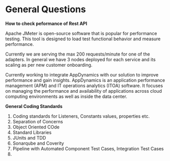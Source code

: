 # General Questions

**How to check peformance of Rest API**

Apache JMeter is open-source software that is popular for performance testing. 
This tool is designed to load test functional behavior and measure performance.

Currently we are serving the max 200 requests/minute for one of the adapters.
In general we have 3 nodes deployed for each service and its scaling as per new customer onboarding.

Currently working to integrate AppDynamics with our solution to improve performance and gain insights.
AppDynamics is an application performance management (APM) and IT operations analytics (ITOA) software. 
It focuses on managing the performance and availability of applications across cloud computing environments
as well as inside the data center.


**General Coding Standards**

1. Coding standards for Listeners, Constants values, properties etc.
2. Separation of Concerns
3. Object Oriented COde
4. Standard Libraries
5. JUnits and TDD
6. Sonarqube and Coverity 
7. Pipeline with Automated Component Test Cases, Integration Test Cases
8. 